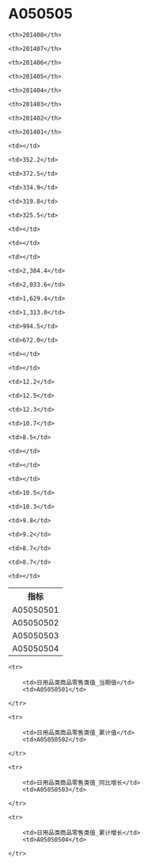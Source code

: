 A050505
======


<table>

<tr>
    <th>指标</th>
    
    <th>201408</th>
    
    <th>201407</th>
    
    <th>201406</th>
    
    <th>201405</th>
    
    <th>201404</th>
    
    <th>201403</th>
    
    <th>201402</th>
    
    <th>201401</th>
    
</tr>


<tr>
    <td>A05050501</td>
    
    <td></td>
    
    <td>352.2</td>
    
    <td>372.5</td>
    
    <td>334.9</td>
    
    <td>319.8</td>
    
    <td>325.5</td>
    
    <td></td>
    
    <td></td>
    

</tr>

<tr>
    <td>A05050502</td>
    
    <td></td>
    
    <td>2,384.4</td>
    
    <td>2,033.6</td>
    
    <td>1,629.4</td>
    
    <td>1,313.0</td>
    
    <td>994.5</td>
    
    <td>672.0</td>
    
    <td></td>
    

</tr>

<tr>
    <td>A05050503</td>
    
    <td></td>
    
    <td>12.2</td>
    
    <td>12.5</td>
    
    <td>12.3</td>
    
    <td>10.7</td>
    
    <td>8.5</td>
    
    <td></td>
    
    <td></td>
    

</tr>

<tr>
    <td>A05050504</td>
    
    <td></td>
    
    <td>10.5</td>
    
    <td>10.3</td>
    
    <td>9.8</td>
    
    <td>9.2</td>
    
    <td>8.7</td>
    
    <td>8.7</td>
    
    <td></td>
    

</tr>


</table>

<table>
    
    <tr>

        <td>日用品类商品零售类值_当期值</td>
        <td>A05050501</td>

    </tr>
    
    <tr>

        <td>日用品类商品零售类值_累计值</td>
        <td>A05050502</td>

    </tr>
    
    <tr>

        <td>日用品类商品零售类值_同比增长</td>
        <td>A05050503</td>

    </tr>
    
    <tr>

        <td>日用品类商品零售类值_累计增长</td>
        <td>A05050504</td>

    </tr>
    
</table>